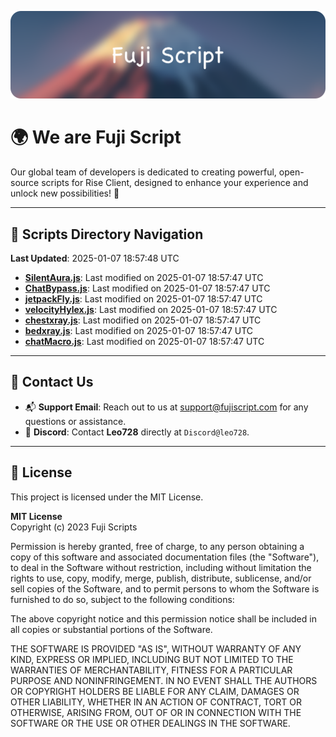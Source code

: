 ![Banner](.github/b.webp)

# 🌍 **We are Fuji Script**

Our global team of developers is dedicated to creating powerful, open-source scripts for Rise Client, designed to enhance your experience and unlock new possibilities! 🌟

---
<!-- SCRIPTS_NAVIGATION_START -->
## 📂 **Scripts Directory Navigation**

**Last Updated**: 2025-01-07 18:57:48 UTC

- **[SilentAura.js](scripts/SilentAura.js)**: Last modified on 2025-01-07 18:57:47 UTC
- **[ChatBypass.js](scripts/ChatBypass.js)**: Last modified on 2025-01-07 18:57:47 UTC
- **[jetpackFly.js](scripts/jetpackFly.js)**: Last modified on 2025-01-07 18:57:47 UTC
- **[velocityHylex.js](scripts/velocityHylex.js)**: Last modified on 2025-01-07 18:57:47 UTC
- **[chestxray.js](scripts/chestxray.js)**: Last modified on 2025-01-07 18:57:47 UTC
- **[bedxray.js](scripts/bedxray.js)**: Last modified on 2025-01-07 18:57:47 UTC
- **[chatMacro.js](scripts/chatMacro.js)**: Last modified on 2025-01-07 18:57:47 UTC

<!-- SCRIPTS_NAVIGATION_END -->

---

## 💬 **Contact Us**  
- 📬 **Support Email**: Reach out to us at [support@fujiscript.com](mailto:support@fujiscript.com) for any questions or assistance.  
- 💬 **Discord**: Contact **Leo728** directly at `Discord@leo728`.

---

## 📜 **License**

This project is licensed under the MIT License.  

**MIT License**  
Copyright (c) 2023 Fuji Scripts  

Permission is hereby granted, free of charge, to any person obtaining a copy of this software and associated documentation files (the "Software"), to deal in the Software without restriction, including without limitation the rights to use, copy, modify, merge, publish, distribute, sublicense, and/or sell copies of the Software, and to permit persons to whom the Software is furnished to do so, subject to the following conditions:  

The above copyright notice and this permission notice shall be included in all copies or substantial portions of the Software.  

THE SOFTWARE IS PROVIDED "AS IS", WITHOUT WARRANTY OF ANY KIND, EXPRESS OR IMPLIED, INCLUDING BUT NOT LIMITED TO THE WARRANTIES OF MERCHANTABILITY, FITNESS FOR A PARTICULAR PURPOSE AND NONINFRINGEMENT. IN NO EVENT SHALL THE AUTHORS OR COPYRIGHT HOLDERS BE LIABLE FOR ANY CLAIM, DAMAGES OR OTHER LIABILITY, WHETHER IN AN ACTION OF CONTRACT, TORT OR OTHERWISE, ARISING FROM, OUT OF OR IN CONNECTION WITH THE SOFTWARE OR THE USE OR OTHER DEALINGS IN THE SOFTWARE.  
